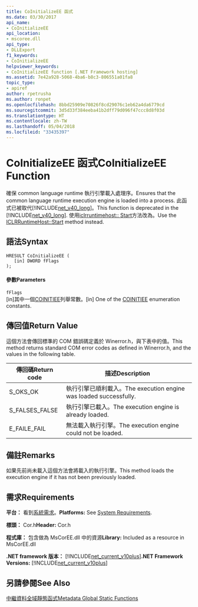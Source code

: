```yaml
---
title: CoInitializeEE 函式
ms.date: 03/30/2017
api_name:
- CoInitializeEE
api_location:
- mscoree.dll
api_type:
- DLLExport
f1_keywords:
- CoInitializeEE
helpviewer_keywords:
- CoInitializeEE function [.NET Framework hosting]
ms.assetid: 7e42a928-5068-4ba6-b8c3-806551a01fa8
topic_type:
- apiref
author: rpetrusha
ms.author: ronpet
ms.openlocfilehash: 8bbd25909e70826f8cd29076c1eb62a4da6779cd
ms.sourcegitcommit: 3d5d33f384eeba41b2dff79d096f47ccc8d8f03d
ms.translationtype: HT
ms.contentlocale: zh-TW
ms.lasthandoff: 05/04/2018
ms.locfileid: "33435397"
---
```

# <a name="coinitializeee-function"></a><span data-ttu-id="1bc39-102">CoInitializeEE 函式</span><span class="sxs-lookup"><span data-stu-id="1bc39-102">CoInitializeEE Function</span></span>
<span data-ttu-id="1bc39-103">確保 common language runtime 執行引擎載入處理序。</span><span class="sxs-lookup"><span data-stu-id="1bc39-103">Ensures that the common language runtime execution engine is loaded into a process.</span></span> <span data-ttu-id="1bc39-104">此函式已被取代[!INCLUDE[net_v40_long](../../../../includes/net-v40-long-md.md)]。</span><span class="sxs-lookup"><span data-stu-id="1bc39-104">This function is deprecated in the [!INCLUDE[net_v40_long](../../../../includes/net-v40-long-md.md)].</span></span> <span data-ttu-id="1bc39-105">使用[iclrruntimehost:: Start](../../../../docs/framework/unmanaged-api/hosting/iclrruntimehost-start-method.md)方法改為。</span><span class="sxs-lookup"><span data-stu-id="1bc39-105">Use the [ICLRRuntimeHost::Start](../../../../docs/framework/unmanaged-api/hosting/iclrruntimehost-start-method.md) method instead.</span></span>  
  
## <a name="syntax"></a><span data-ttu-id="1bc39-106">語法</span><span class="sxs-lookup"><span data-stu-id="1bc39-106">Syntax</span></span>  
  
```  
HRESULT CoInitializeEE (  
   [in] DWORD fFlags  
);  
```  
  
#### <a name="parameters"></a><span data-ttu-id="1bc39-107">參數</span><span class="sxs-lookup"><span data-stu-id="1bc39-107">Parameters</span></span>  
 `fFlags`  
 <span data-ttu-id="1bc39-108">[in]其中一個[COINITIEE](../../../../docs/framework/unmanaged-api/metadata/coinitiee-enumeration.md)列舉常數。</span><span class="sxs-lookup"><span data-stu-id="1bc39-108">[in] One of the [COINITIEE](../../../../docs/framework/unmanaged-api/metadata/coinitiee-enumeration.md) enumeration constants.</span></span>  
  
## <a name="return-value"></a><span data-ttu-id="1bc39-109">傳回值</span><span class="sxs-lookup"><span data-stu-id="1bc39-109">Return Value</span></span>  
 <span data-ttu-id="1bc39-110">這個方法會傳回標準的 COM 錯誤碼定義於 Winerror.h，與下表中的值。</span><span class="sxs-lookup"><span data-stu-id="1bc39-110">This method returns standard COM error codes as defined in Winerror.h, and the values in the following table.</span></span>  
  
|<span data-ttu-id="1bc39-111">傳回碼</span><span class="sxs-lookup"><span data-stu-id="1bc39-111">Return code</span></span>|<span data-ttu-id="1bc39-112">描述</span><span class="sxs-lookup"><span data-stu-id="1bc39-112">Description</span></span>|  
|-----------------|-----------------|  
|<span data-ttu-id="1bc39-113">S_OK</span><span class="sxs-lookup"><span data-stu-id="1bc39-113">S_OK</span></span>|<span data-ttu-id="1bc39-114">執行引擎已順利載入。</span><span class="sxs-lookup"><span data-stu-id="1bc39-114">The execution engine was loaded successfully.</span></span>|  
|<span data-ttu-id="1bc39-115">S_FALSE</span><span class="sxs-lookup"><span data-stu-id="1bc39-115">S_FALSE</span></span>|<span data-ttu-id="1bc39-116">執行引擎已載入。</span><span class="sxs-lookup"><span data-stu-id="1bc39-116">The execution engine is already loaded.</span></span>|  
|<span data-ttu-id="1bc39-117">E_FAIL</span><span class="sxs-lookup"><span data-stu-id="1bc39-117">E_FAIL</span></span>|<span data-ttu-id="1bc39-118">無法載入執行引擎。</span><span class="sxs-lookup"><span data-stu-id="1bc39-118">The execution engine could not be loaded.</span></span>|  
  
## <a name="remarks"></a><span data-ttu-id="1bc39-119">備註</span><span class="sxs-lookup"><span data-stu-id="1bc39-119">Remarks</span></span>  
 <span data-ttu-id="1bc39-120">如果先前尚未載入這個方法會將載入的執行引擎。</span><span class="sxs-lookup"><span data-stu-id="1bc39-120">This method loads the execution engine if it has not been previously loaded.</span></span>  
  
## <a name="requirements"></a><span data-ttu-id="1bc39-121">需求</span><span class="sxs-lookup"><span data-stu-id="1bc39-121">Requirements</span></span>  
 <span data-ttu-id="1bc39-122">**平台：** 看到[系統需求](../../../../docs/framework/get-started/system-requirements.md)。</span><span class="sxs-lookup"><span data-stu-id="1bc39-122">**Platforms:** See [System Requirements](../../../../docs/framework/get-started/system-requirements.md).</span></span>  
  
 <span data-ttu-id="1bc39-123">**標頭：** Cor.h</span><span class="sxs-lookup"><span data-stu-id="1bc39-123">**Header:** Cor.h</span></span>  
  
 <span data-ttu-id="1bc39-124">**程式庫：** 包含做為 MsCorEE.dll 中的資源</span><span class="sxs-lookup"><span data-stu-id="1bc39-124">**Library:** Included as a resource in MsCorEE.dll</span></span>  
  
 <span data-ttu-id="1bc39-125">**.NET framework 版本：** [!INCLUDE[net_current_v10plus](../../../../includes/net-current-v10plus-md.md)]</span><span class="sxs-lookup"><span data-stu-id="1bc39-125">**.NET Framework Versions:** [!INCLUDE[net_current_v10plus](../../../../includes/net-current-v10plus-md.md)]</span></span>  
  
## <a name="see-also"></a><span data-ttu-id="1bc39-126">另請參閱</span><span class="sxs-lookup"><span data-stu-id="1bc39-126">See Also</span></span>  
 [<span data-ttu-id="1bc39-127">中繼資料全域靜態函式</span><span class="sxs-lookup"><span data-stu-id="1bc39-127">Metadata Global Static Functions</span></span>](../../../../docs/framework/unmanaged-api/metadata/metadata-global-static-functions.md)
